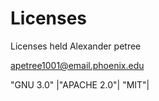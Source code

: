 # Licenses
Licenses
held 
 Alexander petree

<apetree1001@email.phoenix.edu>      


"GNU 3.0" |"APACHE 2.0"| "MIT"|
